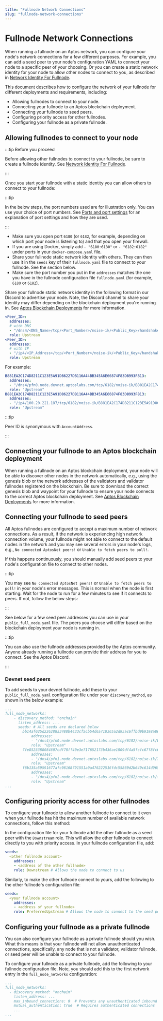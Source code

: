 ```yaml
---
title: "Fullnode Network Connections"
slug: "fullnode-network-connections"
---
```


# Fullnode Network Connections

When running a fullnode on an Aptos network, you can configure your node's
network connections for a few different purposes. For example, you can add
a seed peer to your node's configuration YAML to connect your node to a
specific peer of your choosing. Or you can create a static network identity
for your node to allow other nodes to connect to you, as described in [Network Identity For Fullnode](./network-identity-fullnode.md).

This document describes how to configure the network of your fullnode for
different deployments and requirements, including:

- Allowing fullnodes to connect to your node.
- Connecting your fullnode to an Aptos blockchain deployment.
- Connecting your fullnode to seed peers.
- Configuring priority access for other fullnodes.
- Configuring your fullnode as a private fullnode.

## Allowing fullnodes to connect to your node

:::tip Before you proceed

Before allowing other fullnodes to connect to your fullnode,
be sure to create a fullnode identity. See [Network Identity For Fullnode](./network-identity-fullnode.md).

:::

Once you start your fullnode with a static identity you can allow others to connect to your fullnode:

:::tip

In the below steps, the port numbers used are for illustration only. You can
use your choice of port numbers. See [Ports and port settings](../validator-node/operator/node-requirements.md#networking-requirements) for an explanation of port settings and how they are used.

:::

- Make sure you open port `6180` (or `6182`, for example, depending on which port your node is listening to) and that you open your firewall.
- If you are using Docker, simply add `- "6180:6180"` or `- "6182:6182"` under ports in your ``docker-compose.yaml`` file.
- Share your fullnode static network identity with others. They can then use it in the `seeds` key of their `fullnode.yaml` file to connect to your fullnode. See the section below.
- Make sure the port number you put in the `addresses` matches the one you have in the fullnode configuration file `fullnode.yaml` (for example, `6180` or `6182`).

Share your fullnode static network identity in the following format in our Discord to advertise your node.
Note, the Discord channel to share your identity may differ depending on the blockchain deployment you're running in.
See [Aptos Blockchain Deployments](../aptos-deployments.md) for more information.

  ```yaml
  <Peer_ID>:
    addresses:
    # with DNS
    - "/dns4/<DNS_Name>/tcp/<Port_Number>/noise-ik/<Public_Key>/handshake/0"
    role: Upstream
  <Peer_ID>:
    addresses:
    # with IP
    - "/ip4/<IP_Address>/tcp/<Port_Number>/noise-ik/<Public_Key>/handshake/0"
    role: Upstream
  ```

For example:

  ```yaml
  B881EA2C174D8211C123E5A91D86227DB116A44BB345A6E66874F83D8993F813:
    addresses:
    - "/dns4/pfn0.node.devnet.aptoslabs.com/tcp/6182/noise-ik/B881EA2C174D8211C123E5A91D86227DB116A44BB345A6E66874F83D8993F813/handshake/0"
    role: "Upstream"
  B881EA2C174D8211C123E5A91D86227DB116A44BB345A6E66874F83D8993F813:
    addresses:
    - "/ip4/100.20.221.187/tcp/6182/noise-ik/B881EA2C174D8211C123E5A91D86227DB116A44BB345A6E66874F83D8993F813/handshake/0"
    role: "Upstream"
  ```

:::tip

Peer ID is synonymous with `AccountAddress`.

:::

## Connecting your fullnode to an Aptos blockchain deployment

When running a fullnode on an Aptos blockchain deployment, your node will be
able to discover other nodes in the network automatically, e.g., using the
genesis blob or the network addresses of the validators and validator fullnodes
registered on the blockchain. Be sure to download the correct genesis blob and
waypoint for your fullnode to ensure your node connects to the correct Aptos
blockchain deployment. See [Aptos Blockchain Deployments](../aptos-deployments.md)
for more information.

## Connecting your fullnode to seed peers

All Aptos fullnodes are configured to accept a maximum number of network
connections. As a result, if the network is experiencing high network
connection volume, your fullnode might not able to connect to the default
nodes in the network and you may see several errors in your node's logs, e.g.,
`No connected AptosNet peers!` or `Unable to fetch peers to poll!`.

If this happens continuously, you should manually add seed peers to your node's
configuration file to connect to other nodes.

:::tip

You may see `No connected AptosNet peers!` or `Unable to fetch peers to poll!` in your node's error messages. This is normal when the node is first starting.
Wait for the node to run for a few minutes to see if it connects to peers. If not, follow the below steps:

:::

See below for a few seed peer addresses you can use in your
`public_full_node.yaml` file. The peers you choose will differ based on the
blockchain deployment your node is running in.

:::tip

You can also use the fullnode addresses provided by the Aptos community. Anyone already running a fullnode can provide their address for you to connect. See the Aptos Discord.

:::


### Devnet seed peers

To add seeds to your devnet fullnode, add these to your `public_full_node.yaml` configuration file under your `discovery_method`, as shown in the below example:

```yaml
...
full_node_networks:
    - discovery_method: "onchain"
      listen_address: ...
      seeds: # All seeds are declared below
        bb14af025d226288a3488b4433cf5cb54d6a710365a2d95ac6ffbd9b9198a86a:
            addresses:
            - "/dns4/pfn0.node.devnet.aptoslabs.com/tcp/6182/noise-ik/bb14af025d226288a3488b4433cf5cb54d6a710365a2d95ac6ffbd9b9198a86a/handshake/0"
            role: "Upstream"
        7fe8523388084607cdf78ff40e3e717652173b436ae1809df4a5fcfc67f8fc61:
            addresses:
            - "/dns4/pfn1.node.devnet.aptoslabs.com/tcp/6182/noise-ik/7fe8523388084607cdf78ff40e3e717652173b436ae1809df4a5fcfc67f8fc61/handshake/0"
            role: "Upstream"
        f6b135a59591677afc98168791551a0a476222516fdc55869d2b649c614d965b:
            addresses:
            - "/dns4/pfn2.node.devnet.aptoslabs.com/tcp/6182/noise-ik/f6b135a59591677afc98168791551a0a476222516fdc55869d2b649c614d965b/handshake/0"
            role: "Upstream"
...
```

## Configuring priority access for other fullnodes

To configure your fullnode to allow another fullnode to connect to it even
when your fullnode has hit the maximum number of available network connections,
follow this method:

In the configuration file for your fullnode add the other fullnode as a seed
peer with the `Downstream` role. This will allow the other fullnode to connect
directly to you with priority access. In your fullnode configuration file, add:
```yaml
seeds:
  <other fullnode account>
    addresses:
    - <address of the other fullnode>
    role: Downstream # Allows the node to connect to us
```

Similarly, to make the other fullnode connect to yours, add the following to the
other fullnode's configuration file:
```yaml
seeds:
  <your fullnode account>
    addresses:
    - <address of your fullnode>
    role: PreferredUpstream # Allows the node to connect to the seed peer
```

## Configuring your fullnode as a private fullnode

You can also configure your fullnode as a private fullnode should you wish.
What this means is that your fullnode will not allow unauthenticated
connections, specifically, any node that is not a validator, validator
fullnode, or seed peer will be unable to connect to your fullnode.

To configure your fullnode as a private fullnode, add the following to your
fullnode configuration file. Note, you should add this to the first network
entry in the `full_node_networks` configuration:

```yaml
...
full_node_networks:
  - discovery_method: "onchain"
    listen_address: ...
    max_inbound_connections: 0  # Prevents any unauthenticated inbound connections
    mutual_authentication: true  # Requires authenticated connections
    ...
...
```
